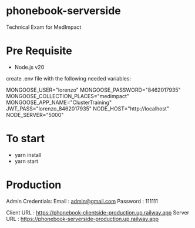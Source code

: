 # phonebook-serverside
Technical Exam for MedImpact

# Pre Requisite #

- Node.js v20

create .env file with the following needed variables:

MONGOOSE_USER="lorenzo"
MONGOOSE_PASSWORD="8462017935"
MONGOOSE_COLLECTION_PLACES="medimpact"
MONGOOSE_APP_NAME="ClusterTraining"
JWT_PASS="lorenzo_8462017935"
NODE_HOST="http://localhost"
NODE_SERVER="5000"

# To start #

- yarn install
- yarn start

# Production #

Admin Credentials:
Email : admin@gmail.com
Password :  111111

Client URL : https://phonebook-clientside-production.up.railway.app
Server URL : https://phonebook-serverside-production.up.railway.app

